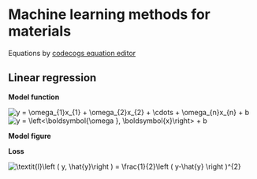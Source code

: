 # Machine learning methods for materials
Equations by [codecogs equation editor](https://latex.codecogs.com/)
## Linear regression

**Model function**
  
<img src="https://latex.codecogs.com/svg.image?y&space;=&space;\omega_{1}x_{1}&space;&plus;&space;\omega_{2}x_{2}&space;&plus;&space;\cdots&space;&plus;&space;\omega_{n}x_{n}&space;&plus;&space;b" title="y = \omega_{1}x_{1} + \omega_{2}x_{2} + \cdots + \omega_{n}x_{n} + b" />
    
<img src="https://latex.codecogs.com/svg.image?y&space;=&space;\left<\boldsymbol{\omega&space;},&space;\boldsymbol{x}\right>&space;&plus;&space;b" title="y = \left<\boldsymbol{\omega }, \boldsymbol{x}\right> + b" />

**Model figure**

**Loss**

<img src="https://latex.codecogs.com/svg.image?\textit{l}\left&space;(&space;y,&space;\hat{y}\right&space;)&space;=&space;\frac{1}{2}\left&space;(&space;y-\hat{y}&space;\right&space;)^{2}" title="\textit{l}\left ( y, \hat{y}\right ) = \frac{1}{2}\left ( y-\hat{y} \right )^{2}" />


##

